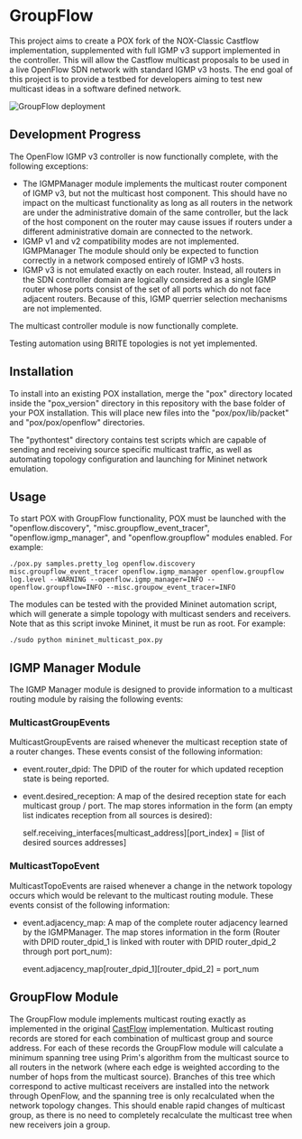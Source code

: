 GroupFlow
=========

This project aims to create a POX fork of the NOX-Classic Castflow implementation, supplemented with full IGMP v3 support implemented in the controller. This will allow the Castflow multicast proposals to be used in a live OpenFlow SDN network with standard IGMP v3 hosts. The end goal of this project is to provide a testbed for developers aiming to test new multicast ideas in a software defined network.

![GroupFlow deployment](https://github.com/alexcraig/GroupFlow/blob/master/docs/CastflowDeploymentDiagram.png?raw=true)

Development Progress
--------------------
The OpenFlow IGMP v3 controller is now functionally complete, with the following exceptions:

* The IGMPManager module implements the multicast router component of IGMP v3, but not the multicast host component. This should have no impact on the multicast functionality as long as all routers in the network are under the administrative domain of the same controller, but the lack of the host component on the router may cause issues if routers under a different administrative domain are connected to the network.
* IGMP v1 and v2 compatibility modes are not implemented. IGMPManager The module should only be expected to function correctly in a network composed entirely of IGMP v3 hosts.
* IGMP v3 is not emulated exactly on each router. Instead, all routers in the SDN controller domain are logically considered as a single IGMP router whose ports consist of the set of all ports which do not face adjacent routers. Because of this, IGMP querrier selection mechanisms are not implemented.

The multicast controller module is now functionally complete.

Testing automation using BRITE topologies is not yet implemented.

Installation
------------

To install into an existing POX installation, merge the "pox" directory located inside the "pox_version" directory in this repository with the base folder of your POX installation. This will place new files into the "pox/pox/lib/packet" and "pox/pox/openflow" directories.

The "pythontest" directory contains test scripts which are capable of sending and receiving source specific multicast traffic, as well as automating topology configuration and launching for Mininet network emulation.

Usage
-----

To start POX with GroupFlow functionality, POX must be launched with the "openflow.discovery", "misc.groupflow_event_tracer", "openflow.igmp_manager", and "openflow.groupflow" modules enabled. For example:

    ./pox.py samples.pretty_log openflow.discovery misc.groupflow_event_tracer openflow.igmp_manager openflow.groupflow log.level --WARNING --openflow.igmp_manager=INFO --openflow.groupflow=INFO --misc.groupow_event_tracer=INFO   

The modules can be tested with the provided Mininet automation script, which will generate a simple topology with multicast senders and receivers. Note that as this script invoke Mininet, it must be run as root. For example:

    ./sudo python mininet_multicast_pox.py
    
IGMP Manager Module
-------------------

The IGMP Manager module is designed to provide information to a multicast routing module by raising the following events:

### MulticastGroupEvents

MulticastGroupEvents are raised whenever the multicast reception state of a router changes. These events consist of the following information:

* event.router_dpid: The DPID of the router for which updated reception state is being reported.

* event.desired_reception: A map of the desired reception state for each multicast group / port. The map stores information in the form (an empty list indicates reception from all sources is desired):


    self.receiving_interfaces[multicast_address][port_index] = [list of desired sources addresses]
    
### MulticastTopoEvent

MulticastTopoEvents are raised whenever a change in the network topology occurs which would be relevant to the multicast routing module. These events consist of the following information:

* event.adjacency_map: A map of the complete router adjacency learned by the IGMPManager. The map stores information in the form (Router with DPID router_dpid_1 is linked with router with DPID router_dpid_2 through port port_num):

    event.adjacency_map[router_dpid_1][router_dpid_2] = port_num
    

GroupFlow Module
----------------

The GroupFlow module implements multicast routing exactly as implemented in the original [CastFlow](https://github.com/caioviel/CastFlow) implementation. Multicast routing records are stored for each combination of multicast group and source address. For each of these records the GroupFlow module will calculate a minimum spanning tree using Prim's algorithm from the multicast source to all routers in the network (where each edge is weighted according to the number of hops from the multicast source). Branches of this tree which correspond to active multicast receivers are installed into the network through OpenFlow, and the spanning tree is only recalculated when the network topology changes. This should enable rapid changes of multicast group, as there is no need to completely recalculate the multicast tree when new receivers join a group.
